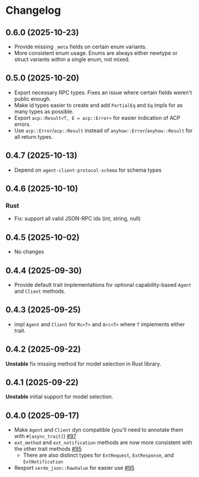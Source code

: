 # Changelog

## 0.6.0 (2025-10-23)

- Provide missing `_meta` fields on certain enum variants.
- More consistent enum usage. Enums are always either newtype or struct variants within a single enum, not mixed.

## 0.5.0 (2025-10-20)

- Export necessary RPC types. Fixes an issue where certain fields weren't public enough.
- Make id types easier to create and add `PartialEq` and `Eq` impls for as many types as possible.
- Export `acp::Result<T, E = acp::Error>` for easier indication of ACP errors.
- Use `acp::Error`/`acp::Result` instead of `anyhow::Error`/`anyhow::Result` for all return types.

## 0.4.7 (2025-10-13)

- Depend on `agent-client-protocol-schema` for schema types

## 0.4.6 (2025-10-10)

### Rust

- Fix: support all valid JSON-RPC ids (int, string, null)

## 0.4.5 (2025-10-02)

- No changes

## 0.4.4 (2025-09-30)

- Provide default trait implementations for optional capability-based `Agent` and `Client` methods.

## 0.4.3 (2025-09-25)

- impl `Agent` and `Client` for `Rc<T>` and `Arc<T>` where `T` implements either trait.

## 0.4.2 (2025-09-22)

**Unstable** fix missing method for model selection in Rust library.

## 0.4.1 (2025-09-22)

**Unstable** initial support for model selection.

## 0.4.0 (2025-09-17)

- Make `Agent` and `Client` dyn compatible (you'll need to annotate them with `#[async_trait]`) [#97](https://github.com/agentclientprotocol/agent-client-protocol/pull/97)
- `ext_method` and `ext_notification` methods are now more consistent with the other trait methods [#95](https://github.com/agentclientprotocol/agent-client-protocol/pull/95)
  - There are also distinct types for `ExtRequest`, `ExtResponse`, and `ExtNotification`
- Rexport `serde_json::RawValue` for easier use [#95](https://github.com/agentclientprotocol/agent-client-protocol/pull/95)
